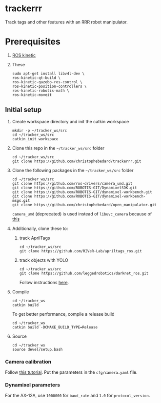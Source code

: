 # trackerrr

Track tags and other features with an RRR robot manipulator.

# Prerequisites

1. [ROS kinetic](http://wiki.ros.org/kinetic/Installation/Ubuntu)

2. These
   ````
   sudo apt-get install libv4l-dev \
   ros-kinetic-qt-build \
   ros-kinetic-gazebo-ros-control \
   ros-kinetic-position-controllers \
   ros-kinetic-robotis-math \
   ros-kinetic-moveit
   ````

## Initial setup

1. Create workspace directory and init the catkin workspace
   ````
   mkdir -p ~/tracker_ws/src
   cd ~/tracker_ws/src
   catkin_init_workspace
   ````

2. Clone this repo in the `~/tracker_ws/src` folder
   ````
   cd ~/tracker_ws/src
   git clone https://github.com/christophebedard/trackerrr.git
   ````  

3. Clone the following packages in the `~/tracker_ws/src` folder  
   ````
   cd ~/tracker_ws/src
   git clone https://github.com/ros-drivers/camera_umd.git
   git clone https://github.com/ROBOTIS-GIT/DynamixelSDK.git
   git clone https://github.com/ROBOTIS-GIT/dynamixel-workbench.git
   git clone https://github.com/ROBOTIS-GIT/dynamixel-workbench-msgs.git
   git clone https://github.com/christophebedard/open_manipulator.git
   ````  
   `camera_umd` (deprecated) is used instead of `libuvc_camera` because of [this](https://github.com/ros-drivers/libuvc_ros/issues/15)

4. Additionally, clone these to:  
   1. track AprilTags  
      ````
      cd ~/tracker_ws/src
      git clone https://github.com/RIVeR-Lab/apriltags_ros.git
      ````
   
   2. track objects with YOLO  
      ````
      cd ~/tracker_ws/src
      git clone https://github.com/leggedrobotics/darknet_ros.git
      ````  
      Follow instructions [here](https://github.com/leggedrobotics/darknet_ros).

5. Compile
   ````
   cd ~/tracker_ws
   catkin build
   ````

   To get better performance, compile a release build  
   ````
   cd ~/tracker_ws
   catkin build -DCMAKE_BUILD_TYPE=Release
   ````

6. Source  
   ````
   cd ~/tracker_ws
   source devel/setup.bash
   ````

### Camera calibration

Follow [this tutorial](http://wiki.ros.org/camera_calibration/Tutorials/MonocularCalibration). Put the parameters in the `cfg/camera.yaml` file.

### Dynamixel parameters

For the AX-12A, use `1000000` for `baud_rate` and `1.0` for `protocol_version`.